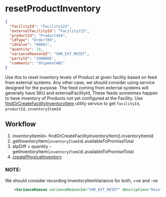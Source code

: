 # resetProductInventory

```json
{
  "facilityId": "Facility123",
  "externalFacilityId": "Facility123",
  "productId": "Product456",
  "idType": "Order789",
  "idValue": "00001",
  "quantity": 10,
  "varianceReasonId": "VAR_EXT_RESET",
  "partyId": "JOHNDOE", 
  "comments": "ShipmentABC"
}

```

Use this to reset  inventory levels of Product at given facility based on feed from external systems. Any other case, we should consider using service designed for the purpose.
The feed coming from external systems will generally have SKU and externalFacilityId, These feeds sometimes happen to have inventory of Products not yet configured at the Facility.
Use [findOrCreateFacilityInventoryItem](findOrCreateFacilityInventoryItem.md) utility service to get `facilityId`, `productId`, `inventoryItemId`

## Workflow

1) inventoryItemId= findOrCreateFacilityInventoryItem().inventoryItemId
2) getInventoryItem(`inventoryItemId`).availableToPromiseTotal
3) atpDiff = quantity - getInventoryItem(`inventoryItemId`).availableToPromiseTotal
4) [createPhysicalInventory](createPhysicalInventory.md)


### NOTE:
We should consider recording InventoryItemVariance for both, +ve and -ve


```xml
    <VarianceReason varianceReasonId="VAR_EXT_RESET" description="Reset by External System"/>
```